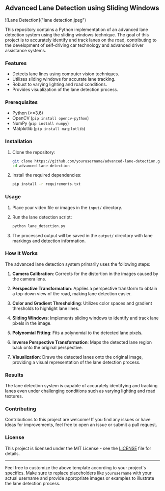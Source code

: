## Advanced Lane Detection using Sliding Windows

![Lane Detection]("lane detection.jpeg")

This repository contains a Python implementation of an advanced lane detection system using the sliding windows technique. The goal of this project is to accurately identify and track lanes on the road, contributing to the development of self-driving car technology and advanced driver assistance systems.

### Features

- Detects lane lines using computer vision techniques.
- Utilizes sliding windows for accurate lane tracking.
- Robust to varying lighting and road conditions.
- Provides visualization of the lane detection process.

### Prerequisites

- Python (>=3.6)
- OpenCV (`pip install opencv-python`)
- NumPy (`pip install numpy`)
- Matplotlib (`pip install matplotlib`)

### Installation

1. Clone the repository:

   ```bash
   git clone https://github.com/yourusername/advanced-lane-detection.git
   cd advanced-lane-detection
   ```

2. Install the required dependencies:

   ```bash
   pip install -r requirements.txt
   ```

### Usage

1. Place your video file or images in the `input/` directory.

2. Run the lane detection script:

   ```bash
   python lane_detection.py
   ```

3. The processed output will be saved in the `output/` directory with lane markings and detection information.

### How it Works

The advanced lane detection system primarily uses the following steps:

1. **Camera Calibration**: Corrects for the distortion in the images caused by the camera lens.

2. **Perspective Transformation**: Applies a perspective transform to obtain a top-down view of the road, making lane detection easier.

3. **Color and Gradient Thresholding**: Utilizes color spaces and gradient thresholds to highlight lane lines.

4. **Sliding Windows**: Implements sliding windows to identify and track lane pixels in the image.

5. **Polynomial Fitting**: Fits a polynomial to the detected lane pixels.

6. **Inverse Perspective Transformation**: Maps the detected lane region back onto the original perspective.

7. **Visualization**: Draws the detected lanes onto the original image, providing a visual representation of the lane detection process.

### Results

The lane detection system is capable of accurately identifying and tracking lanes even under challenging conditions such as varying lighting and road textures.

### Contributing

Contributions to this project are welcome! If you find any issues or have ideas for improvements, feel free to open an issue or submit a pull request.

### License

This project is licensed under the MIT License - see the [LICENSE](LICENSE) file for details.

---
Feel free to customize the above template according to your project's specifics. Make sure to replace placeholders like `yourusername` with your actual username and provide appropriate images or examples to illustrate the lane detection process.


